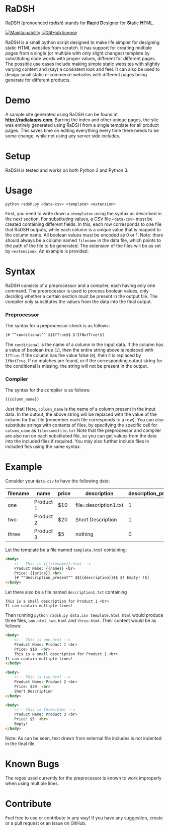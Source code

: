 # RaDSH

RaDSH (pronounced *radish*) stands for **Ra**pid **D**esigner for **S**tatic **H**TML. 

[![Maintainability](https://api.codeclimate.com/v1/badges/fcbf0f07c740ec14e5e0/maintainability)](https://codeclimate.com/github/radialapps/RaDSH/maintainability)
[![GitHub license](https://img.shields.io/github/license/radialapps/RaDSH.svg)](https://github.com/radialapps/RaDSH/blob/master/LICENSE)

RaDSH is a small python script designed to make life simpler for designing static HTML websites from scratch. It has support for creating multiple pages from a single (or multiple with only slight changes) template by substituting code words with proper values, different for different pages. The possible use cases include making simple static websites with slightly varying content and (say) a consistent look and feel. It can also be used to design small static e-commerce websites with different pages being generate for different products.

# Demo
A sample site generated using RaDSH can be found at **http://radialapps.com**. Barring the index and other unique pages, the site was entirely generated using RaDSH from a single template for all product pages. This saves time on editing everything every time there needs to be some change, while not using any server side includes.

# Setup
RaDSH is tested and works on both Python 2 and Python 3.

# Usage
```
python radsh.py <data-csv> <template> <extension>
```
First, you need to write down a `<template>` using the syntax as described in the next section. For substituting values, a CSV file `<data-csv>` must be created containing different fields. In this, each row corresponds to one file that RaDSH outputs, while each column is a unique value that is mapped to the column name. All boolean values must be encoded as 0 or 1.
Note: there should always be a column named `filename` in the data file, which points to the path of the file to be generated. The extension of the files will be as set by `<extension>`. An example is provided.

# Syntax
RaDSH consists of a preprocessor and a compiler, each having only one command. The preprocessor is used to process boolean values, only deciding whether a certain section must be present in the output file. The compiler only substitutes the values from the data into the final output.
### Preprocessor
The syntax for a preprocessor check is as follows:
```HTML
[# ^^conditional^^ $$IfTrue$$ $!IfNotTrue!$]
```
The `conditional` is the name of a column in the input data. If the column has a value of boolean true (`1`), then the entire string above is replaced with `IfTrue`. If the column has the value false (`0`), then it is replaced by `IfNotTrue`. If no matches are found, or if the corresponding output string for the conditional is missing, the string will not be present in the output.
### Compiler
The syntax for the compiler is as follows:
```HTML
{{column_name}}
```
Just that! Here, `column_name` is the name of a column present in the input data. In the output, the above string will be replaced with the value of the column for that file (remember each file corresponds to a row).
You can also substitute strings with contents of files, by specifying the specific cell for `column_name` as
`file=somefile.txt`
Note that the preprocessor and compiler are also run on each substituted file, so you can get values from the data into the included files if required. You may also further include files in included fies using the same syntax.
# Example
Consider your `data.csv` to have the following data:

| filename | name      | price | description           | description_present |
|----------|-----------|-------|-----------------------|---------------------|
| one      | Product 1 | $10   | file=description1.txt | 1                   |
| two      | Product 2 | $20   | Short Description     | 1                   |
| three    | Product 3 | $5    | nothing               | 0                   |

Let the template be a file named `template.html` containing:
```HTML
<body>
    <!-- This is {{filename}}.html -->
    Product Name: {{name}} <br>
    Price: {{price}} <br>
    [# ^^description_present^^ $${{description}}$$ $! Empty! !$]
</body>
```
Let there also be a file named `description1.txt` containing
```
This is a small description for Product 1 <br>
It can contain multiple lines!
```
Then running `python radsh.py data.csv template.html html` would produce three files, `one.html`, `two.html` and `three.html`.
Their content would be as follows:

```HTML
<body>
    <!-- This is one.html -->
    Product Name: Product 1 <br>
    Price: $10  <br>
    This is a small description for Product 1 <br>
It can contain multiple lines!
</body>
```
```HTML
<body>
    <!-- This is two.html -->
    Product Name: Product 2 <br>
    Price: $20  <br>
    Short Description
</body>
```
```HTML
<body>
    <!-- This is three.html -->
    Product Name: Product 3 <br>
    Price: $5  <br>
    Empty! 
</body>
```
Note: As can be seen, text drawn from external file includes is not indented in the final file.

# Known Bugs
The regex used currently for the preprocessor is known to work improperly when using multiple lines.

# Contribute
Feel free to use or contribute in any way! If you have any suggestion, create or a pull request or an issue on GitHub.
